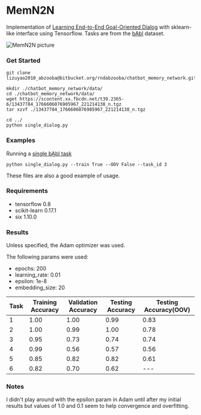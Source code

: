 # MemN2N

Implementation of [Learning End-to-End Goal-Oriented Dialog](https://arxiv.org/abs/1605.07683) with sklearn-like interface using Tensorflow. Tasks are from the [bAbl](https://research.facebook.com/research/babi/) dataset.

![MemN2N picture](https://www.dropbox.com/s/3rdwfxt80v45uqm/Screenshot%202015-11-19%2000.57.27.png?dl=1)

### Get Started

```
git clone lizuyao2010_abzooba@bitbucket.org/rndabzooba/chatbot_memory_network.git

mkdir ./chatbot_memory_network/data/
cd ./chatbot_memory_network/data/
wget https://scontent.xx.fbcdn.net/t39.2365-6/13437784_1766606076905967_221214138_n.tgz
tar xzvf ./13437784_1766606076905967_221214138_n.tgz

cd ../
python single_dialog.py
```

### Examples

Running a [single bAbI task](./single_dialog.py)

```
python single_dialog.py --train True --OOV False --task_id 3
```

These files are also a good example of usage.

### Requirements

* tensorflow 0.8
* scikit-learn 0.17.1
* six 1.10.0

### Results

Unless specified, the Adam optimizer was used.

The following params were used:
* epochs: 200
* learning_rate: 0.01
* epsilon: 1e-8
* embedding_size: 20


Task  |  Training Accuracy  |  Validation Accuracy  |  Testing Accuracy	 |  Testing Accuracy(OOV)
------|---------------------|-----------------------|--------------------|-----------------------
1     |  1.00	            |  1.00		            |  0.99				 |	0.83
2     |  1.00               |  0.99		            |  1.00				 |	0.78
3     |  0.95               |  0.73		            |  0.74				 |	0.74
4     |  0.99               |  0.56		            |  0.57				 |	0.56
5     |  0.85               |  0.82		            |  0.82				 |	0.61
6     |  0.82               |  0.70		            |  0.62				 |	---

### Notes

I didn't play around with the epsilon param in Adam until after my initial results but values of 1.0 and 0.1 seem to help convergence and overfitting.
